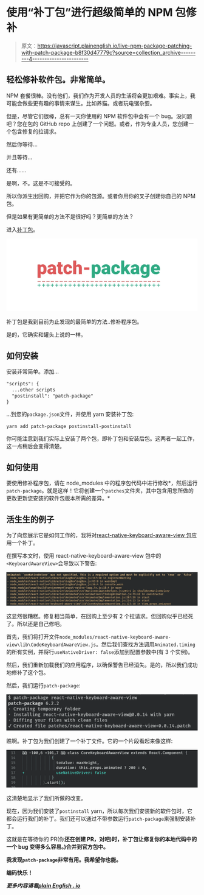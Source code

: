 # 使用“补丁包”进行超级简单的 NPM 包修补

> 原文：<https://javascript.plainenglish.io/live-npm-package-patching-with-patch-package-b8f30d47779c?source=collection_archive---------4----------------------->

## 轻松修补软件包。非常简单。

NPM 套餐很棒。没有他们，我们作为开发人员的生活将会更加艰难。事实上，我可能会做些更有趣的事情来谋生。比如养猫。或者玩电锯杂耍。

但是，尽管它们很棒，总有一天你使用的 NPM 软件包中会有一个 bug。没问题吧？您在包的 GitHub repo 上创建了一个问题。或者，作为专业人员，您创建一个包含修复的拉请求。

然后你等待...

并且等待…

还有……

是啊，不。这是不可接受的。

所以你派生出回购，并把它作为你的包源。或者你用你的叉子创建你自己的 NPM 包。

但是如果有更简单的方法不是很好吗？更简单的方法？

进入[补丁包](https://github.com/ds300/patch-package)。

![](img/7343003ad48666940f07adbbed6242e4.png)

补丁包是我到目前为止发现的最简单的方法..修补程序包。

是的，它确实和罐头上说的一样。

## 如何安装

安装非常简单。添加…

```
"scripts": {
  ...other scripts
  "postinstall": "patch-package"
}
```

…到您的`package.json`文件，并使用 yarn 安装补丁包:

```
yarn add patch-package postinstall-postinstall
```

你可能注意到我们实际上安装了两个包，即补丁包和安装后包。这两者一起工作，这一点稍后会变得清楚。

## 如何使用

要使用修补程序包，请在 node_modules 中的程序包代码中进行修改*，然后运行`patch-package`。就是这样！它将创建一个`patches`文件夹，其中包含用您所做的更改更新您安装的软件包版本所需的差异。*

## 活生生的例子

为了向您展示它是如何工作的，我将对[react-native-keyboard-aware-view 包](https://github.com/VansonLeung/react-native-keyboard-aware-view)应用一个补丁。

在撰写本文时，使用 react-native-keyboard-aware-view 包中的`<KeyboardAwareView>`会导致以下警告:

![](img/e6b7fc92f4d2fb7fe80b0697cbe48176.png)

这显然很糟糕。修复相当简单，在回购上至少有 2 个拉请求。但回购似乎已经死了。所以还是自己修吧。

首先，我们将打开文件`node_modules/react-native-keyboard-aware-view\lib\CodeKeyboardAwareView.js`。然后我们查找方法调用`Animated.timing`的所有实例，并将行`useNativeDriver: false`添加到配置参数中(有 3 个实例)。

然后，我们重新加载我们的应用程序，以确保警告已经消失。是的，所以我们成功地修补了这个包。

然后，我们运行`patch-package`:

![](img/1ee75521155db8d2fa7b0541cb4e99f3.png)

瞧啊。补丁包为我们创建了一个补丁文件。它的一个片段看起来像这样:

![](img/e36f1e70b12b8718f57ae4cfaa134572.png)

这清楚地显示了我们所做的改变。

现在，因为我们安装了`postinstall` yarn，所以每次我们安装新的软件包时，它都会运行我们的补丁。我们还可以通过不带参数运行`patch-package`来强制安装补丁。

这就是在等待你的 PR(你**还在创建 PR，对吧)时，补丁包让修复你的本地代码中的一个 bug 变得多么容易。)合并到官方包中。**

**我发现`patch-package`非常有用。我希望你也能。**

**编码快乐！**

***更多内容请看*[***plain English . io***](http://plainenglish.io/)**